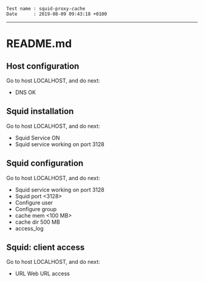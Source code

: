 ```
Test name : squid-proxy-cache
Date      : 2019-08-09 09:43:18 +0100
```
---
# README.md

## Host configuration

Go to host LOCALHOST, and do next:
* DNS OK

## Squid installation

Go to host LOCALHOST, and do next:
* Squid Service ON
* Squid service working on port 3128

## Squid configuration

Go to host LOCALHOST, and do next:
* Squid service working on port 3128
* Squid port <3128>
* Configure user <proxy>
* Configure group <proxy>
* cache mem <100 MB>
* cache dir 500 MB
* access_log

## Squid: client access

Go to host LOCALHOST, and do next:
* URL Web URL access

